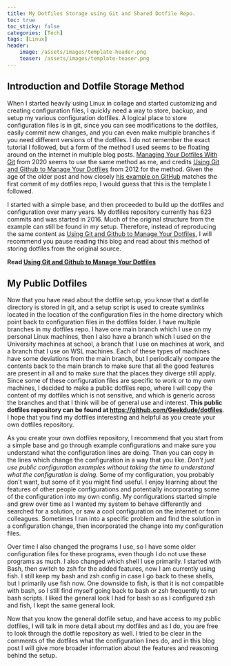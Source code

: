 ```yaml
---
title: My Dotfiles Storage using Git and Shared Dotfile Repo.
toc: true
toc_sticky: false
categories: [Tech]
tags: [Linux]
header:
    image: /assets/images/template-header.png
    teaser: /assets/images/template-teaser.png
---
```


## Introduction and Dotfile Storage Method
When I started heavily using Linux in collage and started customizing and creating configuration files, I quickly need a way to store, backup, and setup my various configuration dotfiles. 
A logical place to store configuration files is in git, since you can see modifications to the dotfiles, easily commit new changes, and you can even make multiple branches if you need different versions of the dotfiles.
I do not remember the exact tutorial I followed, but a form of the method I used seems to be floating around on the internet in multiple blog posts.
[Managing Your Dotfiles With Git](https://betterprogramming.pub/managing-your-dotfiles-with-git-4dee603a19a2) from 2020 seems to use the same method as me, and credits [Using Git and Github to Manage Your Dotfiles](http://blog.smalleycreative.com/tutorials/using-git-and-github-to-manage-your-dotfiles/) from 2012 for the method.
Given the age of the older post and how closely [his example on GitHub](https://github.com/michaeljsmalley/dotfiles) matches the first commit of my dotfiles repo, I would guess that this is the template I followed.

I started with a simple base, and then proceeded to build up the dotfiles and configuration over many years.
My dotfiles repository currently has 623 commits and was started in 2016.
Much of the original structure from the example can still be found in my setup.
Therefore, instead of reproducing the same content as [Using Git and Github to Manage Your Dotfiles](http://blog.smalleycreative.com/tutorials/using-git-and-github-to-manage-your-dotfiles/), I will recommend you pause reading this blog and read about this method of storing dotfiles from the original source.

**Read [Using Git and Github to Manage Your Dotfiles](http://blog.smalleycreative.com/tutorials/using-git-and-github-to-manage-your-dotfiles/)**

## My Public Dotfiles

Now that you have read about the dotfile setup, you know that a dotfile directory is stored in git, and a setup script is used to create symlinks located in the location of the configuration files in the home directory which point back to configuration files in the dotfiles folder.
I have multiple branches in my dotfiles repo.
I have one main branch which I use on my personal Linux machines, then I also have a branch which I used on the University machines at school, a branch that I use on machines at work, and a branch that I use on WSL machines.
Each of these types of machines have some deviations from the main branch, but I periodically compare the contents back to the main branch to make sure that all the good features are present in all and to make sure that the places they diverge still apply.
Since some of these configuration files are specific to work or to my own machines, I decided to make a public dotfiles repo, where I will copy the content of my dotfiles which is not sensitive, and which is generic across the branches and that I think will be of general use and interest.
**This public dotfiles repository can be found at <https://github.com/Geekdude/dotfiles>**.
I hope that you find my dotfiles interesting and helpful as you create your own dotfiles repository.

As you create your own dotfiles repository, I recommend that you start from a simple base and go through example configurations and make sure you understand what the configuration lines are doing. Then you can copy in the lines which change the configuration in a way that you like. *Don't just use public configuration examples without taking the time to understand what the configuration is doing.*
Some of my configuration, you probably don't want, but some of it you might find useful.
I enjoy learning about the features of other people configurations and potentially incorporating some of the configuration into my own config.
My configurations started simple and grew over time as I wanted my system to behave differently and searched for a solution, or saw a cool configuration on the internet or from colleagues. Sometimes I ran into a specific problem and find the solution in a configuration change, then incorporated the change into my configuration files.

Over time I also changed the programs I use, so I have some older configuration files for these programs, even though I do not use these programs as much.
I also changed which shell I use primarily. I started with Bash, then switch to zsh for the added features, now I am currently using fish. I still keep my bash and zsh config in case I go back to these shells, but I primarily use fish now. One downside to fish, is that it is not compatible with bash, so I still find myself going back to bash or zsh frequently to run bash scripts. I liked the general look I had for bash so as I configured zsh and fish, I kept the same general look.

Now that you know the general dotfile setup, and have access to my public dotfiles, I will talk in more detail about my dotfiles and as I do, you are free to look through the dotfile repository as well. I tried to be clear in the comments of the dotfiles what the configuration lines do, and in this blog post I will give more broader information about the features and reasoning behind the setup.
